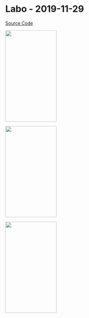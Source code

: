 # Labo - 2019-11-29


[Source Code](Code.md)

<image src="images/image1.png" width="160px" height="284px"></image>

<image src="images/image2.png" width="160px" height="284px"></image>

<image src="images/image3.png" width="160px" height="284px"></image>

